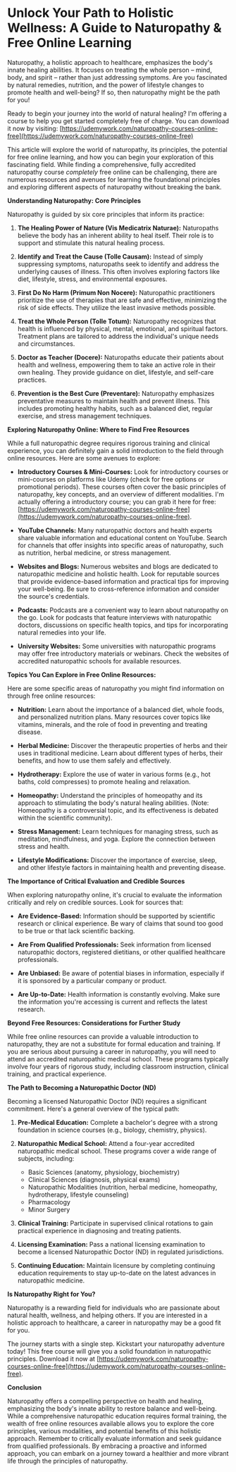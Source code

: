 # Unlock Your Path to Holistic Wellness: A Guide to Naturopathy & Free Online Learning

Naturopathy, a holistic approach to healthcare, emphasizes the body's innate healing abilities. It focuses on treating the whole person – mind, body, and spirit – rather than just addressing symptoms. Are you fascinated by natural remedies, nutrition, and the power of lifestyle changes to promote health and well-being? If so, then naturopathy might be the path for you!

Ready to begin your journey into the world of natural healing? I'm offering a course to help you get started completely free of charge. You can download it now by visiting: [https://udemywork.com/naturopathy-courses-online-free](https://udemywork.com/naturopathy-courses-online-free)

This article will explore the world of naturopathy, its principles, the potential for free online learning, and how you can begin your exploration of this fascinating field.  While finding a comprehensive, fully accredited naturopathy course *completely* free online can be challenging, there are numerous resources and avenues for learning the foundational principles and exploring different aspects of naturopathy without breaking the bank.

**Understanding Naturopathy: Core Principles**

Naturopathy is guided by six core principles that inform its practice:

1.  **The Healing Power of Nature (Vis Medicatrix Naturae):** Naturopaths believe the body has an inherent ability to heal itself.  Their role is to support and stimulate this natural healing process.

2.  **Identify and Treat the Cause (Tolle Causam):**  Instead of simply suppressing symptoms, naturopaths seek to identify and address the underlying causes of illness. This often involves exploring factors like diet, lifestyle, stress, and environmental exposures.

3.  **First Do No Harm (Primum Non Nocere):**  Naturopathic practitioners prioritize the use of therapies that are safe and effective, minimizing the risk of side effects. They utilize the least invasive methods possible.

4.  **Treat the Whole Person (Tolle Totum):**  Naturopathy recognizes that health is influenced by physical, mental, emotional, and spiritual factors. Treatment plans are tailored to address the individual's unique needs and circumstances.

5.  **Doctor as Teacher (Docere):**  Naturopaths educate their patients about health and wellness, empowering them to take an active role in their own healing.  They provide guidance on diet, lifestyle, and self-care practices.

6.  **Prevention is the Best Cure (Preventare):**  Naturopathy emphasizes preventative measures to maintain health and prevent illness. This includes promoting healthy habits, such as a balanced diet, regular exercise, and stress management techniques.

**Exploring Naturopathy Online: Where to Find Free Resources**

While a full naturopathic degree requires rigorous training and clinical experience, you can definitely gain a solid introduction to the field through online resources. Here are some avenues to explore:

*   **Introductory Courses & Mini-Courses:** Look for introductory courses or mini-courses on platforms like Udemy (check for free options or promotional periods). These courses often cover the basic principles of naturopathy, key concepts, and an overview of different modalities. I'm actually offering a introductory course; you can grab it here for free: [https://udemywork.com/naturopathy-courses-online-free](https://udemywork.com/naturopathy-courses-online-free).

*   **YouTube Channels:** Many naturopathic doctors and health experts share valuable information and educational content on YouTube. Search for channels that offer insights into specific areas of naturopathy, such as nutrition, herbal medicine, or stress management.

*   **Websites and Blogs:** Numerous websites and blogs are dedicated to naturopathic medicine and holistic health. Look for reputable sources that provide evidence-based information and practical tips for improving your well-being. Be sure to cross-reference information and consider the source's credentials.

*   **Podcasts:** Podcasts are a convenient way to learn about naturopathy on the go. Look for podcasts that feature interviews with naturopathic doctors, discussions on specific health topics, and tips for incorporating natural remedies into your life.

*   **University Websites:** Some universities with naturopathic programs may offer free introductory materials or webinars. Check the websites of accredited naturopathic schools for available resources.

**Topics You Can Explore in Free Online Resources:**

Here are some specific areas of naturopathy you might find information on through free online resources:

*   **Nutrition:** Learn about the importance of a balanced diet, whole foods, and personalized nutrition plans. Many resources cover topics like vitamins, minerals, and the role of food in preventing and treating disease.

*   **Herbal Medicine:** Discover the therapeutic properties of herbs and their uses in traditional medicine. Learn about different types of herbs, their benefits, and how to use them safely and effectively.

*   **Hydrotherapy:** Explore the use of water in various forms (e.g., hot baths, cold compresses) to promote healing and relaxation.

*   **Homeopathy:** Understand the principles of homeopathy and its approach to stimulating the body's natural healing abilities. (Note: Homeopathy is a controversial topic, and its effectiveness is debated within the scientific community).

*   **Stress Management:** Learn techniques for managing stress, such as meditation, mindfulness, and yoga. Explore the connection between stress and health.

*   **Lifestyle Modifications:** Discover the importance of exercise, sleep, and other lifestyle factors in maintaining health and preventing disease.

**The Importance of Critical Evaluation and Credible Sources**

When exploring naturopathy online, it's crucial to evaluate the information critically and rely on credible sources. Look for sources that:

*   **Are Evidence-Based:** Information should be supported by scientific research or clinical experience. Be wary of claims that sound too good to be true or that lack scientific backing.

*   **Are From Qualified Professionals:** Seek information from licensed naturopathic doctors, registered dietitians, or other qualified healthcare professionals.

*   **Are Unbiased:** Be aware of potential biases in information, especially if it is sponsored by a particular company or product.

*   **Are Up-to-Date:** Health information is constantly evolving. Make sure the information you're accessing is current and reflects the latest research.

**Beyond Free Resources: Considerations for Further Study**

While free online resources can provide a valuable introduction to naturopathy, they are not a substitute for formal education and training. If you are serious about pursuing a career in naturopathy, you will need to attend an accredited naturopathic medical school. These programs typically involve four years of rigorous study, including classroom instruction, clinical training, and practical experience.

**The Path to Becoming a Naturopathic Doctor (ND)**

Becoming a licensed Naturopathic Doctor (ND) requires a significant commitment. Here's a general overview of the typical path:

1.  **Pre-Medical Education:** Complete a bachelor's degree with a strong foundation in science courses (e.g., biology, chemistry, physics).

2.  **Naturopathic Medical School:** Attend a four-year accredited naturopathic medical school. These programs cover a wide range of subjects, including:

    *   Basic Sciences (anatomy, physiology, biochemistry)
    *   Clinical Sciences (diagnosis, physical exams)
    *   Naturopathic Modalities (nutrition, herbal medicine, homeopathy, hydrotherapy, lifestyle counseling)
    *   Pharmacology
    *   Minor Surgery

3.  **Clinical Training:** Participate in supervised clinical rotations to gain practical experience in diagnosing and treating patients.

4.  **Licensing Examination:** Pass a national licensing examination to become a licensed Naturopathic Doctor (ND) in regulated jurisdictions.

5.  **Continuing Education:** Maintain licensure by completing continuing education requirements to stay up-to-date on the latest advances in naturopathic medicine.

**Is Naturopathy Right for You?**

Naturopathy is a rewarding field for individuals who are passionate about natural health, wellness, and helping others. If you are interested in a holistic approach to healthcare, a career in naturopathy may be a good fit for you.

The journey starts with a single step. Kickstart your naturopathy adventure today! This free course will give you a solid foundation in naturopathic principles.  Download it now at [https://udemywork.com/naturopathy-courses-online-free](https://udemywork.com/naturopathy-courses-online-free).

**Conclusion**

Naturopathy offers a compelling perspective on health and healing, emphasizing the body's innate ability to restore balance and well-being.  While a comprehensive naturopathic education requires formal training, the wealth of free online resources available allows you to explore the core principles, various modalities, and potential benefits of this holistic approach.  Remember to critically evaluate information and seek guidance from qualified professionals. By embracing a proactive and informed approach, you can embark on a journey toward a healthier and more vibrant life through the principles of naturopathy.
